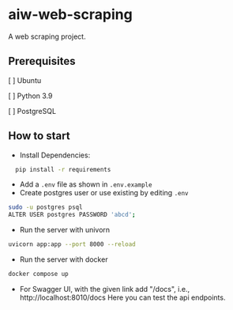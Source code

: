 # aiw-web-scraping

A web scraping project.


## Prerequisites

[ ] Ubuntu

[ ] Python 3.9

[ ] PostgreSQL
## How to start
- Install Dependencies:
```bash
  pip install -r requirements
```
- Add a `.env` file as shown in `.env.example`
- Create postgres user or use existing by editing `.env`
```bash
sudo -u postgres psql
ALTER USER postgres PASSWORD 'abcd';
```
- Run the server with univorn
```bash
uvicorn app:app --port 8000 --reload
```
- Run the server with docker
```bash
docker compose up
```
- For Swagger UI, with the given link add "/docs", i.e., http://localhost:8010/docs
Here you can test the api endpoints.




